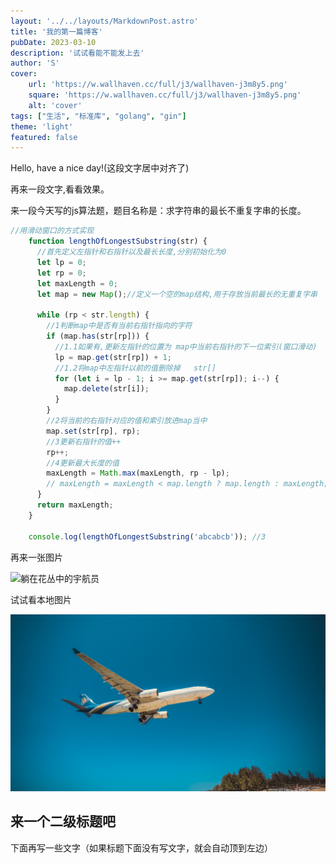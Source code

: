 ```yaml
---
layout: '../../layouts/MarkdownPost.astro'
title: '我的第一篇博客'
pubDate: 2023-03-10
description: '试试看能不能发上去'
author: 'S'
cover:
    url: 'https://w.wallhaven.cc/full/j3/wallhaven-j3m8y5.png'
    square: 'https://w.wallhaven.cc/full/j3/wallhaven-j3m8y5.png'
    alt: 'cover'
tags: ["生活", "标准库", "golang", "gin"]
theme: 'light'
featured: false
---
```


Hello, have a nice day!(这段文字居中对齐了)

再来一段文字,看看效果。

来一段今天写的js算法题，题目名称是：求字符串的最长不重复字串的长度。
``` js
//用滑动窗口的方式实现
    function lengthOfLongestSubstring(str) {
      //首先定义左指针和右指针以及最长长度,分别初始化为0
      let lp = 0;
      let rp = 0;
      let maxLength = 0;
      let map = new Map();//定义一个空的map结构,用于存放当前最长的无重复字串

      while (rp < str.length) {
        //1判断map中是否有当前右指针指向的字符
        if (map.has(str[rp])) {
          //1.1如果有,更新左指针的位置为 map中当前右指针的下一位索引(窗口滑动)
          lp = map.get(str[rp]) + 1;
          //1.2将map中左指针以前的值删除掉   str[]
          for (let i = lp - 1; i >= map.get(str[rp]); i--) {
            map.delete(str[i]);
          }
        }
        //2将当前的右指针对应的值和索引放进map当中
        map.set(str[rp], rp);
        //3更新右指针的值++
        rp++;
        //4更新最大长度的值
        maxLength = Math.max(maxLength, rp - lp);
        // maxLength = maxLength < map.length ? map.length : maxLength;
      }
      return maxLength;
    }

    console.log(lengthOfLongestSubstring('abcabcb')); //3
```

再来一张图片

![躺在花丛中的宇航员](https://w.wallhaven.cc/full/1p/wallhaven-1p398w.jpg)

试试看本地图片

![蓝天之下的蓝色飞机](../upload/plane.png)

## 来一个二级标题吧

下面再写一些文字（如果标题下面没有写文字，就会自动顶到左边）

